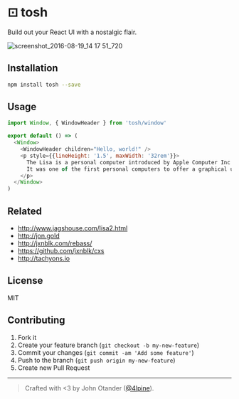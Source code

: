 # ⊡ tosh

Build out your React UI with a nostalgic flair.

![screenshot_2016-08-19_14 17 51_720](https://cloud.githubusercontent.com/assets/1424573/17823784/9878e2b6-661b-11e6-92d3-6f67d6b8b3a6.png)

## Installation

```sh
npm install tosh --save
```

## Usage

```js
import Window, { WindowHeader } from 'tosh/window'

export default () => (
  <Window>
    <WindowHeader children="Hello, world!" />
    <p style={{lineHeight: '1.5', maxWidth: '32rem'}}>
      The Lisa is a personal computer introduced by Apple Computer Inc. on January 19, 1983.
      It was one of the first personal computers to offer a graphical user interface (GUI) in a machine aimed at individual business users.
    </p>
  </Window>
)
```

## Related

- <http://www.jagshouse.com/lisa2.html>
- <http://jon.gold>
- <http://jxnblk.com/rebass/>
- <https://github.com/jxnblk/cxs>
- <http://tachyons.io>

## License

MIT

## Contributing

1. Fork it
2. Create your feature branch (`git checkout -b my-new-feature`)
3. Commit your changes (`git commit -am 'Add some feature'`)
4. Push to the branch (`git push origin my-new-feature`)
5. Create new Pull Request

***

> Crafted with <3 by John Otander ([@4lpine](https://twitter.com/4lpine)).
